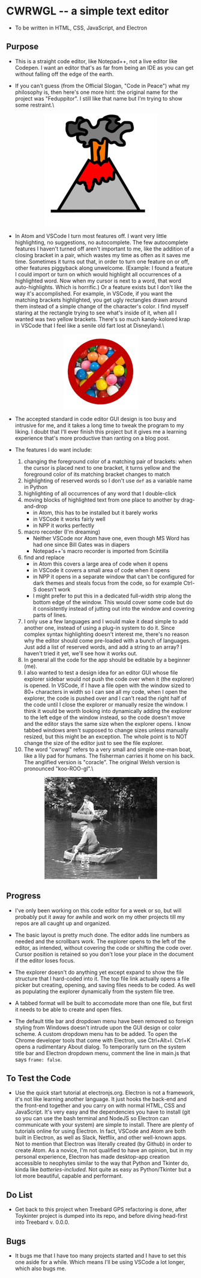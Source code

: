 # CWRWGL -- a simple text editor

* To be written in HTML, CSS, JavaScript, and Electron

## Purpose

* This is a straight code editor, like Notepad++, not a live editor like Codepen. I want an editor that's as far from being an IDE as you can get without falling off the edge of the earth.

* If you can't guess (from the Official Slogan, "Code in Peace") what my philosophy is, then here's one more hint: the original name for the project was "Feduppitor". I still like that name but I'm trying to show some restraint.\

<p align="center">
  <img src="icons/fedup_logo.png" width="300" height="300"/>
</p>

* In Atom and VSCode I turn most features off. I want very little highlighting, no suggestions, no autocomplete. The few autocomplete features I haven't turned off aren't important to me, like the addition of a closing bracket in a pair, which wastes my time as often as it saves me time. Sometimes it turns out that, in order to turn one feature on or off, other features piggyback along unwelcome. (Example: I found a feature I could import or turn on which would highlight all occurrences of a highlighted word. Now when my cursor is next to a word, that word auto-highlights. Which is horrific.) Or a feature exists but I don't like the way it's accomplished. For example, in VSCode, if you want the matching brackets highlighted, you get ugly rectangles drawn around them instead of a simple change of the character's color. I find myself staring at the rectangle trying to see what's inside of it, when all I wanted was two yellow brackets. There's so much kandy-kolored krap in VSCode that I feel like a senile old fart lost at Disneyland.\

<p align="center">
  <img src="images/no_more_kandy.png" width="200" height="200"/>
</p>

* The accepted standard in code editor GUI design is too busy and intrusive for me, and it takes a long time to tweak the program to my liking. I doubt that I'll ever finish this project but it gives me a learning experience that's more productive than ranting on a blog post.

* The features I do want include:
  1. changing the foreground color of a matching pair of brackets: when the cursor is placed next to one bracket, it turns yellow and the foreground color of its  matching bracket changes to match
  1. highlighting of reserved words so I don't use `def` as a variable name in Python
  1. highlighting of all occurrences of any word that I double-click
  1. moving blocks of highlighted text from one place to another by drag-and-drop
     * in Atom, this has to be installed but it barely works
     * in VSCode it works fairly well
     * in NPP it works perfectly
  1. macro recorder (I'm dreaming)
     * Neither VSCode nor Atom have one, even though MS Word has had one since Bill Gates was in diapers
     * Notepad++'s macro recorder is imported from Scintilla
  1. find and replace
     * in Atom this covers a large area of code when it opens
     * in VSCode it covers a small area of code when it opens
     * in NPP it opens in a separate window that can't be configured for dark themes and steals focus from the code, so for example Ctrl-S doesn't work
     * I might prefer to put this in a dedicated full-width strip along the bottom edge of the window. This would cover some code but do it consistently instead of jutting out into the window and covering parts of lines.
  1. I only use a few languages and I would make it dead simple to add another one, instead of using a plug-in system to do it. Since complex syntax highlighting doesn't interest me, there's no reason why the editor should come pre-loaded with a bunch of languages. Just add a list of reserved words, and add a string to an array? I haven't tried it yet, we'll see how it works out. 
  1. In general all the code for the app should be editable by a beginner (me).
  1. I also wanted to test a design idea for an editor GUI whose file explorer sidebar would not push the code over when it (the explorer) is opened. In VSCode, if I have a file open with the window sized to 80+ characters in width so I can see all my code, when I open the explorer, the code is pushed over and I can't read the right half of the code until I close the explorer or manually resize the window. I think it would be worth looking into dynamically adding the explorer to the left edge of the window instead, so the code doesn't move and the editor stays the same size when the explorer opens. I know tabbed windows aren't supposed to change sizes unless manually resized, but this might be an exception. The whole point is to NOT change the size of the editor just to see the file explorer.
  1. The word "cwrwgl" refers to a very small and simple one-man boat, like a lily pad for humans. The fisherman carries it home on his back. The anglified version is "coracle". The original Welsh version is pronounced "koo-ROO-gl".\

<p align="center">  
  <img src="images/1024px-Coracles_River_Teifi.jpg" width="300" height="271" />
</p>

## Progress

* I've only been working on this code editor for a week or so, but will probably put it away for awhile and work on my other projects till my repos are all caught up and organized.

* The basic layout is pretty much done. The editor adds line numbers as needed and the scrollbars work. The explorer opens to the left of the editor, as intended, without covering the code or shifting the code over. Cursor position is retained so you don't lose your place in the document if the editor loses focus. 

* The explorer doesn't do anything yet except expand to show the file structure that I hard-coded into it. The top file link actually opens a file picker but creating, opening, and saving files needs to be coded. As well as populating the explorer dynamically from the system file tree.

* A tabbed format will be built to accomodate more than one file, but first it needs to be able to create and open files.

* The default title bar and dropdown menu have been removed so foreign styling from Windows doesn't intrude upon the GUI design or color scheme. A custom dropdown menu has to be added. To open the Chrome developer tools that come with Electron, use Ctrl+Alt+I. Ctrl+K opens a rudimentary About dialog. To temporarily turn on the system title bar and Electron dropdown menu, comment the line in main.js that says `frame: false`.

## To Test the Code

* Use the quick start tutorial at electronjs.org. Electron is not a framework, it's not like learning another language. It just hooks the back-end and the front-end together and you carry on with normal HTML, CSS and JavaScript. It's very easy and the dependencies you have to install (git so you can use the bash terminal and NodeJS so Electron can communicate with your system) are simple to install. There are plenty of tutorials online for using Electron. In fact, VSCode and Atom are both built in Electron, as well as Slack, Netflix, and other well-known apps. Not to mention that Electron was literally created (by Github) in order to create Atom. As a novice, I'm not qualified to have an opinion, but in my personal experience, Electron has made desktop-app creation accessible to neophytes similar to the way that Python and Tkinter do, kinda like *batteries-included*. Not quite as easy as Python/Tkinter but a lot more beautiful, capable and performant.

## Do List

* Get back to this project when Treebard GPS refactoring is done, after Toykinter project is dumped into its repo, and before diving head-first into Treebard v. 0.0.0.

## Bugs

* It bugs me that I have too many projects started and I have to set this one aside for a while. Which means I'll be using VSCode a lot longer, which also bugs me.